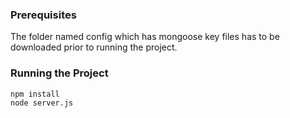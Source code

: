 ### Prerequisites
The folder named config which has mongoose key files has to be downloaded prior to running the project. 
### Running the Project
```
npm install
node server.js
```
